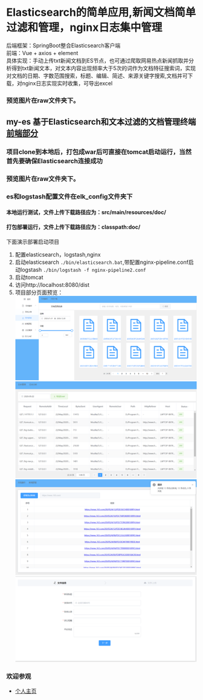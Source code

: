 # Elasticsearch的简单应用,新闻文档简单过滤和管理，nginx日志集中管理
后端框架：SpringBoot整合Elasticsearch客户端<br>
前端：Vue + axios + element<br>
具体实现：手动上传txt新闻文档到ES节点，也可通过爬取网易热点新闻抓取并分析得到txt新闻文本，对文本内容出现频率大于5次的词作为文档特征搜索词，实现对文档的日期、字数范围搜索，标题、编辑、简述、来源关键字搜索,文档并可下载，对nginx日志实现实时收集，可导出excel
### 预览图片在raw文件夹下。
## my-es 基于Elasticsearch和文本过滤的文档管理终端 [前端部分](https://github.com/lingfenghu/my-vue)
### 项目clone到本地后，打包成war后可直接在tomcat启动运行，当然首先要确保Elasticsearch连接成功
### 预览图片在raw文件夹下。
### es和logstash配置文件在elk_config文件夹下
#### 本地运行测试，文件上传下载路径应为：src/main/resources/doc/
#### 打包部署运行，文件上传下载路径应为：classpath:doc/
下面演示部署启动项目
1. 配置elasticsearch，logstash,nginx
2. 启动elasticsearch  `./bin/elasticsearch.bat`,带配置nginx-pipeline.conf启动logstash `./bin/logstash -f nginx-pipeline2.conf`
3. 启动tomcat
4. 访问http://localhost:8080/dist
5. 项目部分页面预览：
 ![文档获取](https://github.com/lingfenghu/my-es/blob/master/raw/1.png)
 ![日志管理](https://github.com/lingfenghu/my-es/blob/master/raw/2.png)
 ![新闻获取](https://github.com/lingfenghu/my-es/blob/master/raw/3.png)
 ![文档上传](https://github.com/lingfenghu/my-es/blob/master/raw/4.png)
### 欢迎参观
* [个人主页](https://lingfenghu.github.io/)

